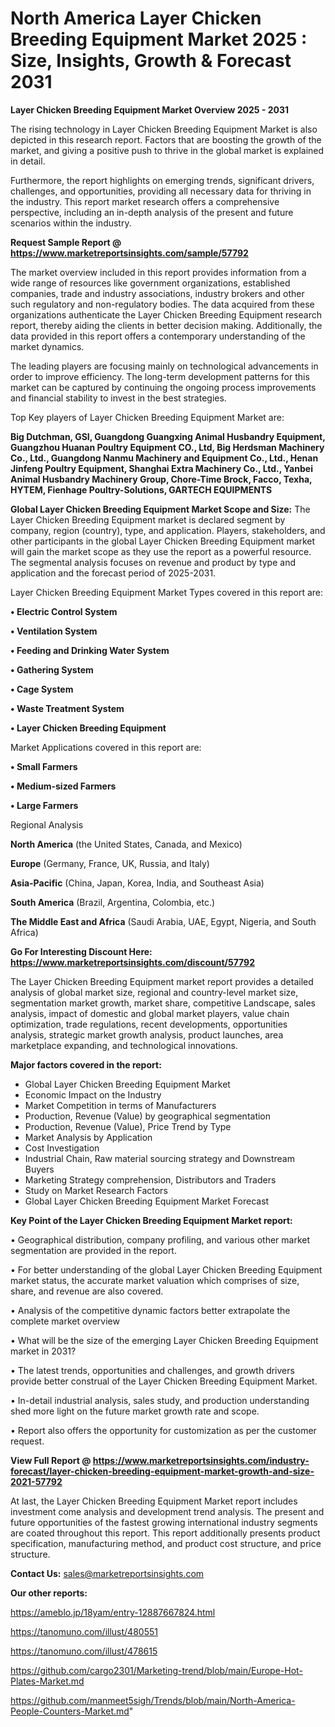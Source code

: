# North America Layer Chicken Breeding Equipment Market 2025 : Size, Insights, Growth & Forecast 2031

<Strong> Layer Chicken Breeding Equipment Market Overview 2025 - 2031</strong>

The rising technology in Layer Chicken Breeding Equipment Market is also depicted in this research report. Factors that are boosting the growth of the market, and giving a positive push to thrive in the global market is explained in detail.

Furthermore, the report highlights on emerging trends, significant drivers, challenges, and opportunities, providing all necessary data for thriving in the industry. This report market research offers a comprehensive perspective, including an in-depth analysis of the present and future scenarios within the industry.

<strong>Request Sample Report @ <a href=https://www.marketreportsinsights.com/sample/57792>https://www.marketreportsinsights.com/sample/57792</a></strong>

The market overview included in this report provides information from a wide range of resources like government organizations, established companies, trade and industry associations, industry brokers and other such regulatory and non-regulatory bodies. The data acquired from these organizations authenticate the Layer Chicken Breeding Equipment research report, thereby aiding the clients in better decision making. Additionally, the data provided in this report offers a contemporary understanding of the market dynamics.

The leading players are focusing mainly on technological advancements in order to improve efficiency. The long-term development patterns for this market can be captured by continuing the ongoing process improvements and financial stability to invest in the best strategies.

Top Key players of Layer Chicken Breeding Equipment Market are:

<strong>Big Dutchman, GSI, Guangdong Guangxing Animal Husbandry Equipment, Guangzhou Huanan Poultry Equipment CO., Ltd, Big Herdsman Machinery Co., Ltd., Guangdong Nanmu Machinery and Equipment Co., Ltd., Henan Jinfeng Poultry Equipment, Shanghai Extra Machinery Co., Ltd., Yanbei Animal Husbandry Machinery Group, Chore-Time Brock, Facco, Texha, HYTEM, Fienhage Poultry-Solutions, GARTECH EQUIPMENTS</strong>

<strong><b>Global Layer Chicken Breeding Equipment Market Scope and Size:</b></strong>
The Layer Chicken Breeding Equipment market is declared segment by company, region (country), type, and application. Players, stakeholders, and other participants in the global Layer Chicken Breeding Equipment market will gain the market scope as they use the report as a powerful resource. The segmental analysis focuses on revenue and product by type and application and the forecast period of 2025-2031.

Layer Chicken Breeding Equipment Market Types covered in this report are:

<strong>• Electric Control System

• Ventilation System

• Feeding and Drinking Water System

• Gathering System

• Cage System

• Waste Treatment System

• Layer Chicken Breeding Equipment</strong>

Market Applications covered in this report are:

<strong>• Small Farmers

• Medium-sized Farmers

• Large Farmers</strong> 

Regional Analysis

<strong>North America</strong> (the United States, Canada, and Mexico)

<strong>Europe</strong> (Germany, France, UK, Russia, and Italy)

<strong>Asia-Pacific</strong> (China, Japan, Korea, India, and Southeast Asia)

<strong>South America</strong> (Brazil, Argentina, Colombia, etc.)

<strong>The Middle East and Africa</strong> (Saudi Arabia, UAE, Egypt, Nigeria, and South Africa)

<strong>Go For Interesting Discount Here: <a href=https://www.marketreportsinsights.com/discount/57792>https://www.marketreportsinsights.com/discount/57792</a></strong>

The Layer Chicken Breeding Equipment market report provides a detailed analysis of global market size, regional and country-level market size, segmentation market growth, market share, competitive Landscape, sales analysis, impact of domestic and global market players, value chain optimization, trade regulations, recent developments, opportunities analysis, strategic market growth analysis, product launches, area marketplace expanding, and technological innovations.

<strong><b>Major factors covered in the report:</b></strong>
<ul>
  <li>Global Layer Chicken Breeding Equipment Market </li>
  <li>Economic Impact on the Industry</li>
  <li>Market Competition in terms of Manufacturers</li>
  <li>Production, Revenue (Value) by geographical segmentation</li>
  <li>Production, Revenue (Value), Price Trend by Type</li>
  <li>Market Analysis by Application</li>
  <li>Cost Investigation</li>
  <li>Industrial Chain, Raw material sourcing strategy and Downstream Buyers</li>
  <li>Marketing Strategy comprehension, Distributors and Traders</li>
  <li>Study on Market Research Factors</li>
  <li>Global Layer Chicken Breeding Equipment Market Forecast</li>
</ul>

<strong><b>Key Point of the Layer Chicken Breeding Equipment Market report:</b></strong>

• Geographical distribution, company profiling, and various other market segmentation are provided in the report.

• For better understanding of the global Layer Chicken Breeding Equipment market status, the accurate market valuation which comprises of size, share, and revenue are also covered.

• Analysis of the competitive dynamic factors better extrapolate the complete market overview

• What will be the size of the emerging Layer Chicken Breeding Equipment market in 2031?

• The latest trends, opportunities and challenges, and growth drivers provide better construal of the Layer Chicken Breeding Equipment Market.

• In-detail industrial analysis, sales study, and production understanding shed more light on the future market growth rate and scope.

• Report also offers the opportunity for customization as per the customer request.

<strong><b>View Full Report @ <a href=https://www.marketreportsinsights.com/industry-forecast/layer-chicken-breeding-equipment-market-growth-and-size-2021-57792>https://www.marketreportsinsights.com/industry-forecast/layer-chicken-breeding-equipment-market-growth-and-size-2021-57792</a></b></strong>


At last, the Layer Chicken Breeding Equipment Market report includes investment come analysis and development trend analysis. The present and future opportunities of the fastest growing international industry segments are coated throughout this report. This report additionally presents product specification, manufacturing method, and product cost structure, and price structure.

<strong>Contact Us:</strong>
sales@marketreportsinsights.com

<strong>Our other reports:</strong>

<a href=https://ameblo.jp/18yam/entry-12887667824.html>https://ameblo.jp/18yam/entry-12887667824.html</a>

<a href=https://tanomuno.com/illust/480551>https://tanomuno.com/illust/480551</a>

<a href=https://tanomuno.com/illust/478615>https://tanomuno.com/illust/478615</a>

<a href=https://github.com/cargo2301/Marketing-trend/blob/main/Europe-Hot-Plates-Market.md>https://github.com/cargo2301/Marketing-trend/blob/main/Europe-Hot-Plates-Market.md</a>

<a href=https://github.com/manmeet5sigh/Trends/blob/main/North-America-People-Counters-Market.md>https://github.com/manmeet5sigh/Trends/blob/main/North-America-People-Counters-Market.md</a>"
